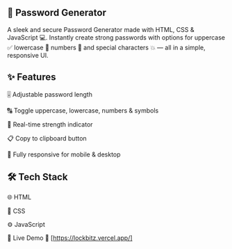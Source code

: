 🔐 Password Generator
-----------------------------------
A sleek and secure Password Generator made with HTML, CSS & JavaScript 💻. Instantly create strong passwords with options for uppercase ✅ lowercase 🔡 numbers 🔢 and special characters 💥 — all in a simple, responsive UI.

✨ Features
-----------------------------------
🎚️ Adjustable password length

🔠 Toggle uppercase, lowercase, numbers & symbols

🧠 Real-time strength indicator

📋 Copy to clipboard button

📱 Fully responsive for mobile & desktop

🛠️ Tech Stack
------------------------------------
🌐 HTML

🎨 CSS

⚙️ JavaScript

🚀 Live Demo
🔗 [https://lockbitz.vercel.app/]

